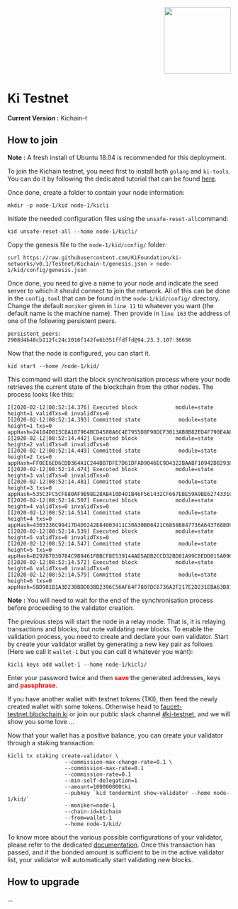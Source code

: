 <p align="right">
    <img width=150px src="https://wallet-testnet.blockchain.ki/static/img/icons/ki-chain.png" />
</p>

# Ki Testnet
**Current Version :** Kichain-t

## How to join   
**Note :** A fresh install of Ubuntu 18.04 is recommended for this deployment.

To join the Kichain testnet, you need first to install both `golang` and `ki-tools`. You can do it by following the dedicated tutorial that can be found [here](https://github.com/KiFoundation/ki-tools/blob/master/README.md).

Once done, create a folder to contain your node information:
```
mkdir -p node-1/kid node-1/kicli
```

Initiate the needed configuration files using the `unsafe-reset-all`command:
```
kid unsafe-reset-all --home node-1/kicli/
```

Copy the genesis file to the `node-1/kid/config/` folder:
```
curl https://raw.githubusercontent.com/KiFoundation/ki-networks/v0.1/Testnet/Kichain-t/genesis.json > node-1/kid/config/genesis.json

```

Once done, you need to give a name to your node and indicate the seed server to which it should connect to join the network. All of this can be done in the `config.toml` that can be found in the `node-1/kid/config/` directory. Change the default `moniker` given in `line 11` to whatever you want (the default name is the machine name). Then provide in `line 163` the address of one of the following persistent peers.

```
persistent_peers:
2908d4b48cb112fc24c2016f142fe6b351ffdffd@94.23.3.107:36656
```

Now that the node is configured, you can start it.

```
kid start --home /node-1/kid/

```
This command will start the block synchronisation process where your node retrieves the current state of the blockchain from the other nodes. The process looks like this:

```
I[2020-02-12|08:52:14.376] Executed block            module=state height=1 validTxs=0 invalidTxs=0
I[2020-02-12|08:52:14.393] Committed state            module=state height=1 txs=0 appHash=24184D013C8A107964BCD4588A6C4E7955D8F98DCF3013AB8B82ED4F790E4AE7
I[2020-02-12|08:52:14.442] Executed block            module=state height=2 validTxs=0 invalidTxs=0
I[2020-02-12|08:52:14.449] Committed state            module=state height=2 txs=0 appHash=FF0EE6ED6CDD364A1C244BB7DFE7D61DFAD9046EC9D4322BAABF10942D829385
I[2020-02-12|08:52:14.474] Executed block            module=state height=3 validTxs=0 invalidTxs=0
I[2020-02-12|08:52:14.481] Committed state            module=state height=3 txs=0 appHash=535C3FC5CF880AF9B98E28AB410D401B46F561432CF667EBE59A9BE6274331C3
I[2020-02-12|08:52:14.507] Executed block            module=state height=4 validTxs=0 invalidTxs=0
I[2020-02-12|08:52:14.514] Committed state            module=state height=4 txs=0 appHash=4303336C99417D4D0242E84003411C30A30B08421C6858B847736A6437688D9B
I[2020-02-12|08:52:14.539] Executed block            module=state height=5 validTxs=0 invalidTxs=0
I[2020-02-12|08:52:14.547] Committed state            module=state height=5 txs=0 appHash=B29267030784C9B9461FBBCF8E539144AD5ADB2CCD32BD81A99C8EDD015A096F
I[2020-02-12|08:52:14.572] Executed block            module=state height=6 validTxs=0 invalidTxs=0
I[2020-02-12|08:52:14.579] Committed state            module=state height=6 txs=0 appHash=5BD981B1A3D238BDD03BD2396C56AF64F7807DC6736A2F217E2D231EBA63B816

```  

**Note :** You will need to wait for the end of the synchronisation process before proceeding to the validator creation.

The previous steps will start the node in a relay mode. That is, it is relaying transactions and blocks, but note validating new blocks. To enable the validation process, you need to create and declare your own validator. Start by create your validator wallet by generating a new key pair as follows (Here we call it `wallet-1` but you can call it whatever you want):

```
kicli keys add wallet-1 --home node-1/kicli/
```

Enter your password twice and then **<span style="color:red">save </span>** the generated addresses, keys and **<span style="color:red">passphrase</span>**.

If you have another wallet with testnet tokens (TKI), then feed the newly created wallet with some tokens. Otherwise head to [faucet-testnet.blockchain.ki](faucet-testnet.blockchain.ki) or join our public slack channel [#ki-testnet](), and we will show you some love ...

Now that your wallet has a positive balance, you can create your validator
through a staking transaction:

```
kicli tx staking create-validator \
                  --commission-max-change-rate=0.1 \
                  --commission-max-rate=0.1
                  --commission-rate=0.1
                  --min-self-delegation=1
                  --amount=100000000tki
                  --pubkey `kid tendermint show-validator --home node-1/kid/`
                  --moniker=node-1
                  --chain-id=kichain
                  --from=wallet-1
                  --home node-1/kid/
```

To know more about the various possible configurations of your validator, please refer to the dedicated [documentation](http://). Once this transaction has passed, and if the bonded amount is sufficient to be in the active validator list, your validator will automatically start validating new blocks.



## How to upgrade
...
